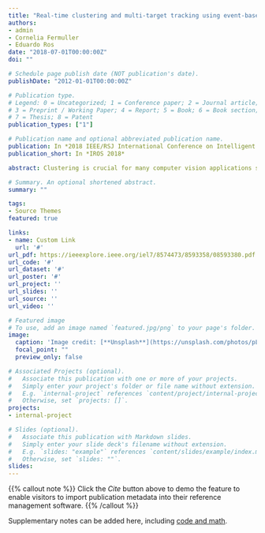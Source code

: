 ```yaml
---
title: "Real-time clustering and multi-target tracking using event-based sensors"
authors:
- admin
- Cornelia Fermuller
- Eduardo Ros
date: "2018-07-01T00:00:00Z"
doi: ""

# Schedule page publish date (NOT publication's date).
publishDate: "2012-01-01T00:00:00Z"

# Publication type.
# Legend: 0 = Uncategorized; 1 = Conference paper; 2 = Journal article;
# 3 = Preprint / Working Paper; 4 = Report; 5 = Book; 6 = Book section;
# 7 = Thesis; 8 = Patent
publication_types: ["1"]

# Publication name and optional abbreviated publication name.
publication: In *2018 IEEE/RSJ International Conference on Intelligent Robots and Systems (IROS)*
publication_short: In *IROS 2018*

abstract: Clustering is crucial for many computer vision applications such as robust tracking, object detection and segmentation. This work presents a real-time clustering technique that takes advantage of the unique properties of event-based vision sensors. Since event-based sensors trigger events only when the intensity changes, the data is sparse, with low redundancy. Thus, our approach redefines the well-known mean-shift clustering method using asynchronous events instead of conventional frames. The potential of our approach is demonstrated in a multi-target tracking application using Kalman filters to smooth the trajectories. We evaluated our method on an existing dataset with patterns of different shapes and speeds, and a new dataset that we collected. The sensor was attached to the Baxter robot in an eye-in-hand setup monitoring real-world objects in an action manipulation task. 

# Summary. An optional shortened abstract.
summary: ""

tags:
- Source Themes
featured: true

links:
- name: Custom Link
  url: '#'
url_pdf: https://ieeexplore.ieee.org/iel7/8574473/8593358/08593380.pdf
url_code: '#'
url_dataset: '#'
url_poster: '#'
url_project: ''
url_slides: ''
url_source: ''
url_video: ''

# Featured image
# To use, add an image named `featured.jpg/png` to your page's folder. 
image:
  caption: 'Image credit: [**Unsplash**](https://unsplash.com/photos/pLCdAaMFLTE)'
  focal_point: ""
  preview_only: false

# Associated Projects (optional).
#   Associate this publication with one or more of your projects.
#   Simply enter your project's folder or file name without extension.
#   E.g. `internal-project` references `content/project/internal-project/index.md`.
#   Otherwise, set `projects: []`.
projects:
- internal-project

# Slides (optional).
#   Associate this publication with Markdown slides.
#   Simply enter your slide deck's filename without extension.
#   E.g. `slides: "example"` references `content/slides/example/index.md`.
#   Otherwise, set `slides: ""`.
slides:
---
```


{{% callout note %}}
Click the *Cite* button above to demo the feature to enable visitors to import publication metadata into their reference management software.
{{% /callout %}}

Supplementary notes can be added here, including [code and math](https://sourcethemes.com/academic/docs/writing-markdown-latex/).
